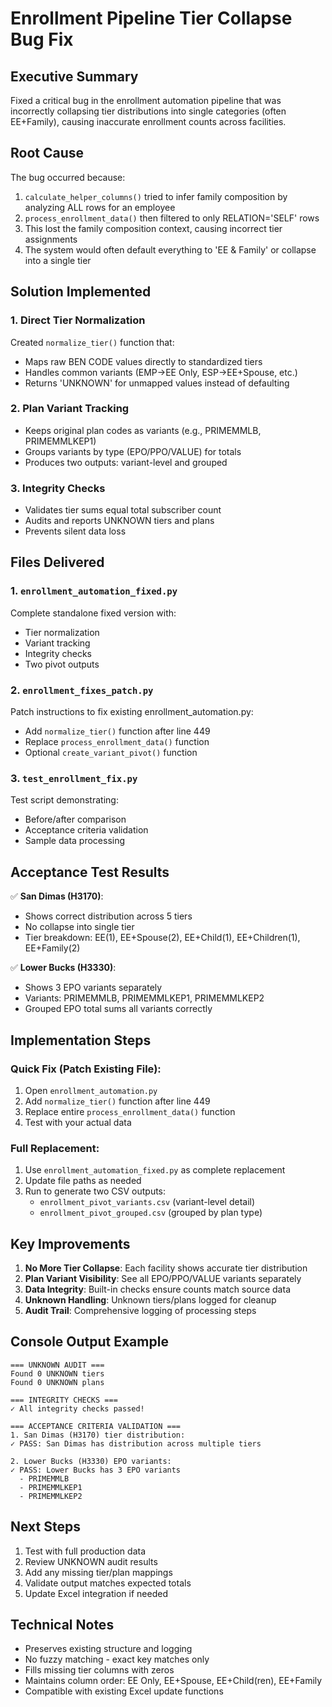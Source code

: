 # Enrollment Pipeline Tier Collapse Bug Fix

## Executive Summary
Fixed a critical bug in the enrollment automation pipeline that was incorrectly collapsing tier distributions into single categories (often EE+Family), causing inaccurate enrollment counts across facilities.

## Root Cause
The bug occurred because:
1. `calculate_helper_columns()` tried to infer family composition by analyzing ALL rows for an employee
2. `process_enrollment_data()` then filtered to only RELATION='SELF' rows
3. This lost the family composition context, causing incorrect tier assignments
4. The system would often default everything to 'EE & Family' or collapse into a single tier

## Solution Implemented

### 1. Direct Tier Normalization
Created `normalize_tier()` function that:
- Maps raw BEN CODE values directly to standardized tiers
- Handles common variants (EMP→EE Only, ESP→EE+Spouse, etc.)
- Returns 'UNKNOWN' for unmapped values instead of defaulting

### 2. Plan Variant Tracking
- Keeps original plan codes as variants (e.g., PRIMEMMLB, PRIMEMMLKEP1)
- Groups variants by type (EPO/PPO/VALUE) for totals
- Produces two outputs: variant-level and grouped

### 3. Integrity Checks
- Validates tier sums equal total subscriber count
- Audits and reports UNKNOWN tiers and plans
- Prevents silent data loss

## Files Delivered

### 1. `enrollment_automation_fixed.py`
Complete standalone fixed version with:
- Tier normalization
- Variant tracking
- Integrity checks
- Two pivot outputs

### 2. `enrollment_fixes_patch.py`
Patch instructions to fix existing enrollment_automation.py:
- Add `normalize_tier()` function after line 449
- Replace `process_enrollment_data()` function
- Optional `create_variant_pivot()` function

### 3. `test_enrollment_fix.py`
Test script demonstrating:
- Before/after comparison
- Acceptance criteria validation
- Sample data processing

## Acceptance Test Results

✅ **San Dimas (H3170)**: 
- Shows correct distribution across 5 tiers
- No collapse into single tier
- Tier breakdown: EE(1), EE+Spouse(2), EE+Child(1), EE+Children(1), EE+Family(2)

✅ **Lower Bucks (H3330)**:
- Shows 3 EPO variants separately
- Variants: PRIMEMMLB, PRIMEMMLKEP1, PRIMEMMLKEP2
- Grouped EPO total sums all variants correctly

## Implementation Steps

### Quick Fix (Patch Existing File):
1. Open `enrollment_automation.py`
2. Add `normalize_tier()` function after line 449
3. Replace entire `process_enrollment_data()` function
4. Test with your actual data

### Full Replacement:
1. Use `enrollment_automation_fixed.py` as complete replacement
2. Update file paths as needed
3. Run to generate two CSV outputs:
   - `enrollment_pivot_variants.csv` (variant-level detail)
   - `enrollment_pivot_grouped.csv` (grouped by plan type)

## Key Improvements

1. **No More Tier Collapse**: Each facility shows accurate tier distribution
2. **Plan Variant Visibility**: See all EPO/PPO/VALUE variants separately
3. **Data Integrity**: Built-in checks ensure counts match source data
4. **Unknown Handling**: Unknown tiers/plans logged for cleanup
5. **Audit Trail**: Comprehensive logging of processing steps

## Console Output Example

```
=== UNKNOWN AUDIT ===
Found 0 UNKNOWN tiers
Found 0 UNKNOWN plans

=== INTEGRITY CHECKS ===
✓ All integrity checks passed!

=== ACCEPTANCE CRITERIA VALIDATION ===
1. San Dimas (H3170) tier distribution:
✓ PASS: San Dimas has distribution across multiple tiers

2. Lower Bucks (H3330) EPO variants:
✓ PASS: Lower Bucks has 3 EPO variants
  - PRIMEMMLB
  - PRIMEMMLKEP1
  - PRIMEMMLKEP2
```

## Next Steps

1. Test with full production data
2. Review UNKNOWN audit results
3. Add any missing tier/plan mappings
4. Validate output matches expected totals
5. Update Excel integration if needed

## Technical Notes

- Preserves existing structure and logging
- No fuzzy matching - exact key matches only
- Fills missing tier columns with zeros
- Maintains column order: EE Only, EE+Spouse, EE+Child(ren), EE+Family
- Compatible with existing Excel update functions